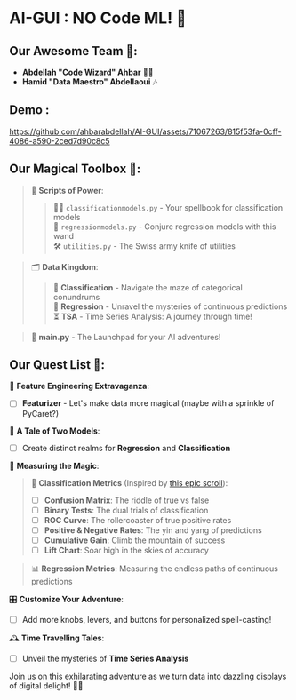 # AI-GUI : NO Code ML! 🚀

## Our Awesome Team 🌟:
- **Abdellah "Code Wizard" Ahbar** 🧙‍♂️
- **Hamid "Data Maestro" Abdellaoui** 🎶

## Demo :
https://github.com/ahbarabdellah/AI-GUI/assets/71067263/815f53fa-0cff-4086-a590-2ced7d90c8c5

## Our Magical Toolbox 🧰:
> 📂 **Scripts of Power**:
>> 🧙‍♂️ `classificationmodels.py` - Your spellbook for classification models  
>> 🎩 `regressionmodels.py` - Conjure regression models with this wand  
>> 🛠️ `utilities.py` - The Swiss army knife of utilities  

> 🗂️ **Data Kingdom**:
>> 🐉 **Classification** - Navigate the maze of categorical conundrums  
>> 🔮 **Regression** - Unravel the mysteries of continuous predictions  
>> ⏳ **TSA** - Time Series Analysis: A journey through time!  

> 🚀 **main.py** - The Launchpad for your AI adventures!

## Our Quest List 📜:

🔮 **Feature Engineering Extravaganza**:
- [ ] **Featurizer** - Let's make data more magical (maybe with a sprinkle of PyCaret?)

🔀 **A Tale of Two Models**:
- [ ] Create distinct realms for **Regression** and **Classification**

📏 **Measuring the Magic**:

> 🎯 **Classification Metrics** (Inspired by [this epic scroll](https://www.neuraldesigner.com/blog/methods-binary-classification#TestingData)):
> - [ ] **Confusion Matrix**: The riddle of true vs false 
> - [ ] **Binary Tests**: The dual trials of classification 
> - [ ] **ROC Curve**: The rollercoaster of true positive rates 
> - [ ] **Positive & Negative Rates**: The yin and yang of predictions 
> - [ ] **Cumulative Gain**: Climb the mountain of success 
> - [ ] **Lift Chart**: Soar high in the skies of accuracy

> 📊 **Regression Metrics**: Measuring the endless paths of continuous predictions

🎛️ **Customize Your Adventure**:
- [ ] Add more knobs, levers, and buttons for personalized spell-casting!

🕰️ **Time Travelling Tales**:
- [ ] Unveil the mysteries of **Time Series Analysis**

Join us on this exhilarating adventure as we turn data into dazzling displays of digital delight! 🌈✨
